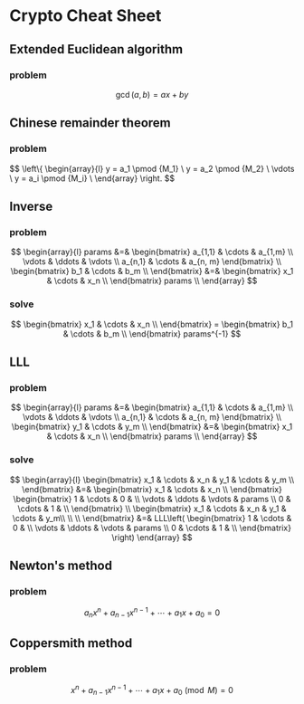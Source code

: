 # Crypto Cheat Sheet

## Extended Euclidean algorithm

### problem

$$
\gcd(a,b) = ax + by
$$

## Chinese remainder theorem

### problem

$$
\left\\{
		\begin{array}{l}
		    y = a_1 \pmod {M_1} \\
		    y = a_2 \pmod {M_2} \\
		    \vdots \\
		    y = a_i \pmod {M_i} \\
		\end{array}
\right.
$$

## Inverse

### problem

$$
\begin{array}{l}
		params &=&
		\begin{bmatrix}
				a_{1,1} & \cdots & a_{1,m} \\
				\vdots & \ddots & \vdots \\
				a_{n,1} & \cdots & a_{n, m}
		\end{bmatrix} \\
		\begin{bmatrix}
		    b_1 & \cdots & b_m \\
		\end{bmatrix} &=&
		\begin{bmatrix}
		    x_1 & \cdots & x_n \\
		\end{bmatrix}
		params \\
\end{array}
$$

### solve

$$
\begin{bmatrix}
    x_1 & \cdots & x_n \\
\end{bmatrix} =
\begin{bmatrix}
    b_1 & \cdots & b_m \\
\end{bmatrix}
params^{-1}
$$

## LLL

### problem

$$
\begin{array}{l}
		params &=&
		\begin{bmatrix}
				a_{1,1} & \cdots & a_{1,m} \\
				\vdots & \ddots & \vdots \\
				a_{n,1} & \cdots & a_{n, m}
		\end{bmatrix} \\
		\begin{bmatrix}
		    y_1 & \cdots & y_m \\
		\end{bmatrix} &=&
		\begin{bmatrix}
		    x_1 & \cdots & x_n \\
		\end{bmatrix}
		params \\
\end{array}
$$

### solve

$$
\begin{array}{l}
		\begin{bmatrix}
		    x_1 & \cdots & x_n & y_1 & \cdots & y_m \\
		\end{bmatrix} &=&
		\begin{bmatrix}
		    x_1 & \cdots & x_n \\
		\end{bmatrix}
		\begin{bmatrix}
		    1 & \cdots & 0 & \\
		    \vdots & \ddots & \vdots & params \\
		    0 & \cdots & 1 & \\
		\end{bmatrix} \\
		\begin{bmatrix}
		    x_1 & \cdots & x_n & y_1 & \cdots & y_m\\
		    \\
		    \\
		\end{bmatrix} &=&
		LLL\left(
		\begin{bmatrix}
		    1 & \cdots & 0 & \\
		    \vdots & \ddots & \vdots & params \\
		    0 & \cdots & 1 & \\
		\end{bmatrix}
		\right)
\end{array}
$$

## Newton's method

### problem

$$
a_n x^n + a_{n-1} x^{n-1} + \cdots + a_1 x + a_0 = 0
$$

## Coppersmith method

### problem

$$
x^n + a_{n-1} x^{n-1} + \cdots + a_1 x + a_0 \pmod M = 0
$$

